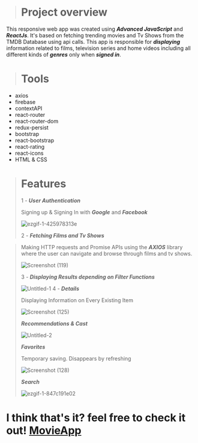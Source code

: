 > # Project overview
 This responsive web app was created using  ***Advanced JavaScript***  and  ***ReactJs***. It's based on fetching trending movies and Tv Shows from the TMDB Database using api calls. This app is responsible for ***displaying*** information related to films, television series and home videos including all different kinds of ***genres*** only when ***signed in***.
> # Tools
> 
- axios
- firebase
- contextAPI
- react-router
- react-router-dom
- redux-persist
- bootstrap
- react-bootstrap
- react-rating
- react-icons
- HTML & CSS
> # Features
> 
> 1 - ***User Authentication***
> 
>   Signing up & Signing In with ***Google*** and ***Facebook***
>   
> ![ezgif-1-425978313e](https://user-images.githubusercontent.com/71923204/153276661-3d6a0b4b-57d4-4b5e-9b44-ef3bd6fbaddb.gif)
> 
> 2 - ***Fetching Films and Tv Shows***

> 
> Making HTTP requests and Promise APIs using the ***AXIOS*** library where the user can navigate and browse through films and tv shows.
> 
>  ![Screenshot (119)](https://user-images.githubusercontent.com/71923204/153282151-75ff79cb-2b92-4b41-91be-5b3c198e5c76.png)
>
>  3 - ***Displaying Results depending on Filter Functions***
>  
>  ![Untitled-1](https://user-images.githubusercontent.com/71923204/153285148-249a098c-2a45-4848-ba5b-cc4a65f1af76.png)
>  4 - ***Details***
>  
>  Displaying Information on Every Existing Item
>  
> ![Screenshot (125)](https://user-images.githubusercontent.com/71923204/153285907-0166ff11-f5a0-404d-81f0-e7fcb73eafe5.png)
> 
> ***Recommendations & Cast***
> 
> ![Untitled-2](https://user-images.githubusercontent.com/71923204/153287181-ec39c378-0a40-4366-8970-a92572a9fda4.png)
> 
> ***Favorites***
> 
> Temporary saving. Disappears by refreshing
> 
> ![Screenshot (128)](https://user-images.githubusercontent.com/71923204/153287860-1a34ec9e-bed3-4a20-b175-8fc0716f1806.png)
> 
> ***Search***
> 
> ![ezgif-1-847c191e02](https://user-images.githubusercontent.com/71923204/153289888-99e56301-f1d6-4513-be39-a468c522346f.gif)

# I think that's it? feel free to check it out! [MovieApp](https://sw-movie-app.herokuapp.com/)







